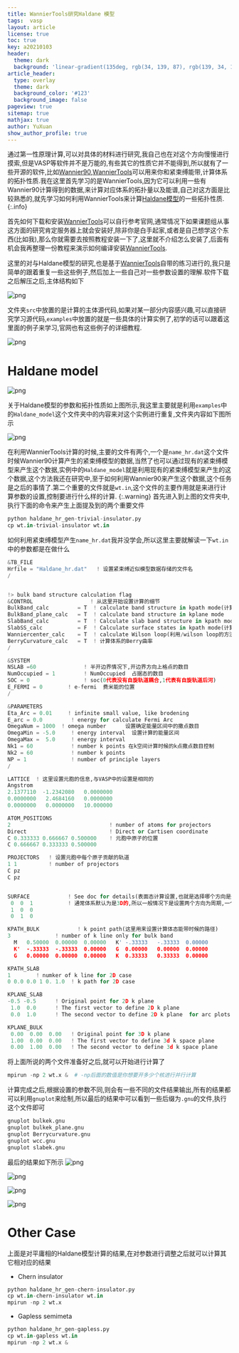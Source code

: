 ```yaml
---
title: WannierTools研究Haldane 模型
tags:  vasp
layout: article
license: true
toc: true
key: a20210103
header:
  theme: dark
  background: 'linear-gradient(135deg, rgb(34, 139, 87), rgb(139, 34, 139))'
article_header:
  type: overlay
  theme: dark
  background_color: '#123'
  background_image: false
pageview: true
sitemap: true
mathjax: true
author: YuXuan
show_author_profile: true
---
```

通过第一性原理计算,可以对具体的材料进行研究,我自己也在对这个方向慢慢进行摸索,但是VASP等软件并不是万能的,有些其它的性质它并不能得到,所以就有了一些开源的软件,比如[Wannier90](http://www.wannier.org/),[WannierTools](https://www.wanniertools.org/)可以用来你和紧束缚能带,计算体系的拓扑性质.我在这里首先学习的是WannierTools,因为它可以利用一些有Wannier90计算得到的数据,来计算对应体系的拓扑量以及能谱,自己对这方面是比较熟悉的,就先学习如何利用WannierTools来计算[Haldane模型](https://topocondmat.org/w4_haldane/haldane_model.html)的一些拓扑性质.
{:.info}
<!--more-->
首先如何下载和安装[WannierTools](https://www.wanniertools.org/)可以自行参考官网,通常情况下如果课题组从事这方面的研究肯定服务器上就会安装好,除非你是白手起家,或者是自己想学这个东西(比如我),那么你就需要去按照教程安装一下了,这里就不介绍怎么安装了,后面有机会我再整理一份教程来演示如何编译安装[WannierTools](https://www.wanniertools.org/).

这里的对与Haldane模型的研究,也是基于[WannierTools](https://www.wanniertools.org/)自带的练习进行的,我只是简单的跟着重复一些这些例子,然后加上一些自己对一些参数设置的理解.软件下载之后解压之后,主体结构如下

![png](/assets/images/wannierTools/f1.png)

文件夹`src`中放置的是计算的主体源代码,如果对某一部分内容感兴趣,可以直接研究学习源代码,`examples`中放置的就是一些具体的计算实例了,初学的话可以跟着这里面的例子来学习,官网也有这些例子的详细教程.

![png](/assets/images/wannierTools/f2.png)

# Haldane model

![png](/assets/images/wannierTools/Haldane1.png)

关于Haldane模型的参数和拓扑性质如上图所示,我这里主要就是利用`examples`中的`Haldane_model`这个文件夹中的内容来对这个实例进行重复,文件夹内容如下图所示

![png](/assets/images/wannierTools/f3.png)

在利用WannierTools计算的时候,主要的文件有两个,一个是`name_hr.dat`这个文件时候Wannier90计算产生的紧束缚模型的数据,当然了也可以通过现有的紧束缚模型来产生这个数据,实例中的`Haldane_model`就是利用现有的紧束缚模型来产生的这个数据,这个方法我还在研究中,至于如何利用Wannier90来产生这个数据,这个任务是之后的事情了.第二个重要的文件就是`wt.in`,这个文件的主要作用就是来进行计算参数的设置,控制要进行什么样的计算.
{:.warning}
首先进入到上图的文件夹中,执行下面的命令来产生上面提及到的两个重要文件
```python
python haldane_hr_gen-trivial-insulator.py
cp wt.in-trivial-insulator wt.in
```
如何利用紧束缚模型产生`name_hr.dat`我并没学会,所以这里主要就解读一下`wt.in`中的参数都是在做什么
```python
&TB_FILE
Hrfile = "Haldane_hr.dat"   ! 设置紧束缚近似模型数据存储的文件名
/


!> bulk band structure calculation flag
&CONTROL                  ! 从这里开始设置计算的细节
BulkBand_calc         = T  ! calculate band structure in kpath mode(计算体态能带)
BulkBand_plane_calc   = T  ! calculate band structure in kplane mode
SlabBand_calc         = T  ! Calculate slab band structure in kpath mode(半开边界的能带计算)
SlabSS_calc           = F  ! Calculate surface states in kpath mode(计算表面态,也就是计算表面的谱函数)
Wanniercenter_calc    = T  ! calculate Wilson loop(利用/wilson loop的方法计算体系Wannier Center的演化,可用来研究拓扑不变量)
BerryCurvature_calc   = T  ! 计算体系的Berry曲率
/

&SYSTEM
NSLAB =60               ! 半开边界情况下,开边界方向上格点的数目
NumOccupied = 1         ! NumOccupied  占据态的数目
SOC = 0                 ! soc(0代表没有自旋轨道耦合,1代表有自旋轨道后河)
E_FERMI = 0        ! e-fermi  费米能的位置
/

&PARAMETERS
Eta_Arc = 0.01     ! infinite small value, like brodening 
E_arc = 0.0         ! energy for calculate Fermi Arc
OmegaNum = 1000  ! omega number      设置确定能量区间中的撒点数目
OmegaMin = -5.0     ! energy interval  设置计算的能量区间
OmegaMax =  5.0     ! energy interval
Nk1 = 60            ! number k points 在k空间计算时候的k点撒点数目控制
Nk2 = 60            ! number k points 
NP = 1              ! number of principle layers
/

LATTICE  ! 这里设置元胞的信息,与VASP中的设置是相同的
Angstrom
2.1377110  -1.2342080   0.0000000
0.0000000   2.4684160   0.0000000
0.0000000   0.0000000   10.000000

ATOM_POSITIONS
2                               ! number of atoms for projectors
Direct                          ! Direct or Cartisen coordinate
C 0.333333 0.666667 0.500000    ! 元胞中原子的位置
C 0.666667 0.333333 0.500000 

PROJECTORS   ! 设置元胞中每个原子贡献的轨道
1 1          ! number of projectors
C pz
C pz


SURFACE            ! See doc for details(表面态计算设置,也就是选择哪个方向是开边界,哪个方向是周期的)
 0  0  1           ! 通常体系默认为是3D的,所以一般情况下是设置两个方向为周期,一个方向为开边界来计算能带
 1  0  0
 0  1  0

KPATH_BULK            ! k point path(这里用来设置计算体态能带时候的路径)
3              ! number of k line only for bulk band
  M   0.50000  0.00000  0.00000   K' -.33333   -.33333  0.00000
  K'  -.33333  -.33333  0.00000   G  0.00000   0.00000  0.00000
  G   0.00000  0.00000  0.00000   K  0.33333   0.33333  0.00000

KPATH_SLAB
1        ! numker of k line for 2D case
0 0.0 0.0 1 0. 1.0  ! k path for 2D case

KPLANE_SLAB
-0.5 -0.5      ! Original point for 2D k plane
 1.0  0.0      ! The first vector to define 2D k plane 
 0.0  1.0      ! The second vector to define 2D k plane  for arc plots

KPLANE_BULK
 0.00  0.00  0.00   ! Original point for 3D k plane 
 1.00  0.00  0.00   ! The first vector to define 3d k space plane
 0.00  1.00  0.00   ! The second vector to define 3d k space plane
```
将上面所说的两个文件准备好之后,就可以开始进行计算了
```python
mpirun -np 2 wt.x &  # -np后面的数值是你想要开多少个核进行并行计算
```
计算完成之后,根据设置的参数不同,则会有一些不同的文件结果输出,所有的结果都可以利用`gnuplot`来绘制,所以最后的结果中可以看到一些后缀为`.gnu`的文件,执行这个文件即可
```python
gnuplot bulkek.gnu
gnuplot bulkek_plane.gnu
gnuplot Berrycurvature.gnu
gnuplot wcc.gnu
gnuplot slabek.gnu
```
最后的结果如下所示
![png](/assets/images/wannierTools/ha2.png)

![png](/assets/images/wannierTools/ha3.png)

![png](/assets/images/wannierTools/ha4.png)

![png](/assets/images/wannierTools/ha5.png)

# Other Case
上面是对平庸相的Haldane模型计算的结果,在对参数进行调整之后就可以计算其它相对应的结果
- Chern insulator
```python
python haldane_hr_gen-chern-insulator.py
cp wt.in-chern-insulator wt.in
mpirun -np 2 wt.x 
```

- Gapless semimeta
```python
python haldane_hr_gen-gapless.py
cp wt.in-gapless wt.in
mpirun -np 2 wt.x &
```